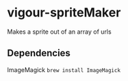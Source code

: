 vigour-spriteMaker
==================

Makes a sprite out of an array of urls

## Dependencies
ImageMagick `brew install ImageMagick`